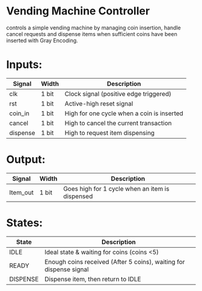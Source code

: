 # Vending Machine Controller
controls a simple vending machine by managing coin insertion, handle cancel requests and dispense items when sufficient coins have been inserted with Gray Encoding.

# Inputs:
|Signal|Width|Description|
| ------------- | ------------- | ------------- |
|clk| 1 bit| Clock signal (positive edge triggered)|
|rst |1 bit |Active-high reset signal|
|coin_in| 1 bit | High for one cycle when a coin is inserted|
|cancel| 1 bit |High to cancel the current transaction|
|dispense| 1 bit| High to request item dispensing|

# Output:
|Signal|Width|Description|
| ------------- | ------------- | ------------- |
|Item_out| 1 bit |Goes high for 1 cycle when an item is dispensed|

# States:
|State| Description|
| ------------- | ------------- |
IDLE |Ideal state & waiting for coins (coins <5)
READY |Enough coins received (After 5 coins), waiting for dispense signal
DISPENSE| Dispense item, then return to IDLE
